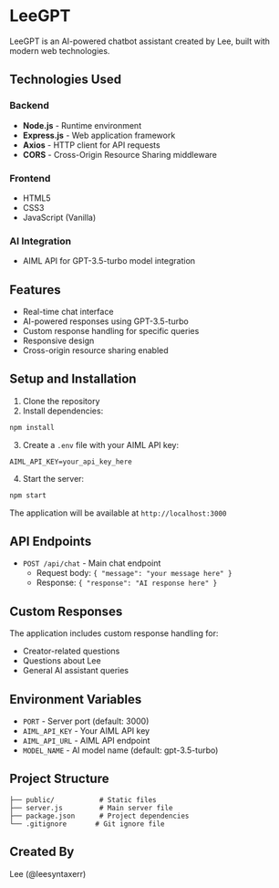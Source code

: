 # LeeGPT

LeeGPT is an AI-powered chatbot assistant created by Lee, built with modern web technologies.

## Technologies Used

### Backend
- **Node.js** - Runtime environment
- **Express.js** - Web application framework
- **Axios** - HTTP client for API requests
- **CORS** - Cross-Origin Resource Sharing middleware

### Frontend
- HTML5
- CSS3
- JavaScript (Vanilla)

### AI Integration
- AIML API for GPT-3.5-turbo model integration

## Features
- Real-time chat interface
- AI-powered responses using GPT-3.5-turbo
- Custom response handling for specific queries
- Responsive design
- Cross-origin resource sharing enabled

## Setup and Installation

1. Clone the repository
2. Install dependencies:
```bash
npm install
```

3. Create a `.env` file with your AIML API key:
```
AIML_API_KEY=your_api_key_here
```

4. Start the server:
```bash
npm start
```

The application will be available at `http://localhost:3000`

## API Endpoints

- `POST /api/chat` - Main chat endpoint
  - Request body: `{ "message": "your message here" }`
  - Response: `{ "response": "AI response here" }`

## Custom Responses
The application includes custom response handling for:
- Creator-related questions
- Questions about Lee
- General AI assistant queries

## Environment Variables
- `PORT` - Server port (default: 3000)
- `AIML_API_KEY` - Your AIML API key
- `AIML_API_URL` - AIML API endpoint
- `MODEL_NAME` - AI model name (default: gpt-3.5-turbo)

## Project Structure
```
├── public/           # Static files
├── server.js         # Main server file
├── package.json      # Project dependencies
└── .gitignore       # Git ignore file
```

## Created By
Lee (@leesyntaxerr) 